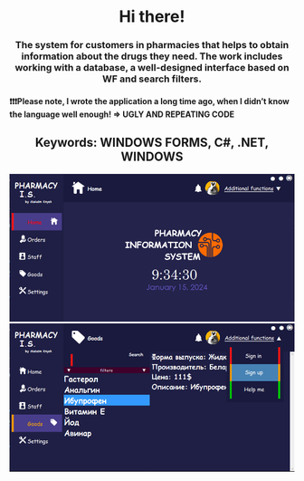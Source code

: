 <h1 align="center">Hi there!</a> 
<h3 align="center">The system for customers in pharmacies that helps to obtain information about the drugs they need. The work includes working with a database, a well-designed interface based on WF and search filters.</h3>
  <h4>❗❗❗Please note, I wrote the application a long time ago, when I didn’t know the language well enough! => UGLY AND REPEATING CODE<h4>
  <h2 align="center">Keywords: WINDOWS FORMS, C#, .NET, WINDOWS</h2>
<img src="main.jpg" alt="where is the photo???">
<img src="second.jpg" alt="where is the photo???">
